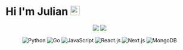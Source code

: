 # Hi I'm Julian <img src="https://media.giphy.com/media/hvRJCLFzcasrR4ia7z/giphy.gif" width="25px" height="25px">

<p align="center">
  <picture>
    <source media="(prefers-color-scheme: dark)" srcset="https://github-readme-stats-nine-lac-18.vercel.app/api?username=juliansommer&hide_border=true&theme=tokyonight&bg_color=00000000&count_private=true&hide=contribs,issues&show_icons=true&include_all_commits=true">
    <img src="https://github-readme-stats-nine-lac-18.vercel.app/api?username=juliansommer&hide_border=true&count_private=true&hide=contribs,issues&show_icons=true&include_all_commits=true">
  </picture>
  <picture>
    <source media="(prefers-color-scheme: dark)" srcset="https://github-readme-stats-nine-lac-18.vercel.app/api/top-langs?username=juliansommer&hide_border=true&theme=tokyonight&bg_color=00000000&count_private=true&hide=jupyter%20notebook,html,css&layout=compact">
    <img src="https://github-readme-stats-nine-lac-18.vercel.app/api/top-langs?username=juliansommer&hide_border=true&count_private=true&hide=jupyter%20notebook,html,css&layout=compact">
  </picture>
</p>

<p align="center">
  <picture>
    <img src="https://img.shields.io/badge/Python-3776AB?style=for-the-badge&logo=python&logoColor=white" alt="Python">
  </picture>
  <picture>
    <img src="https://img.shields.io/badge/Go-00ADD8?style=for-the-badge&logo=go&logoColor=white" alt="Go">
  </picture>
  <picture>
    <img src="https://img.shields.io/badge/javascript-%23000.svg?style=for-the-badge&logo=javascript&logoColor=white" alt="JavaScript">
  </picture>
  <picture>
    <img src="https://img.shields.io/badge/react-%2307405e.svg?style=for-the-badge&logo=react&logoColor=white" alt="React.js">
  </picture>
  <picture>
    <img src="https://img.shields.io/badge/Next-black?style=for-the-badge&logo=next.js&logoColor=white" alt="Next.js">
  </picture>
  <picture>
    <img src="https://img.shields.io/badge/MongoDB-%234ea94b.svg?style=for-the-badge&logo=mongodb&logoColor=white" alt="MongoDB">
  </picture>
</p>
